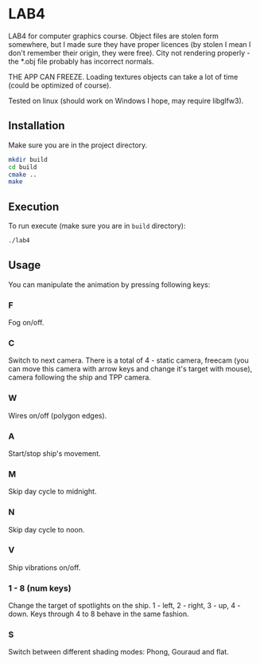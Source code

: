 # LAB4

LAB4 for computer graphics course. Object files are stolen form somewhere,
but I made sure they have proper licences (by stolen I mean I don't remember their origin, 
they were free). City not rendering properly - the *.obj file probably has incorrect normals.

THE APP CAN FREEZE. Loading textures objects can take a lot of time (could be optimized of course).

Tested on linux (should work on Windows I hope, may require libglfw3).

## Installation

Make sure you are in the project directory.

```bash
mkdir build
cd build
cmake ..
make
```

## Execution

To run execute (make sure you are in `build` directory):

```bash
./lab4

```

## Usage

You can manipulate the animation by pressing following keys:

### F

Fog on/off.

### C

Switch to next camera. There is a total of 4 - static camera, freecam (you can move this camera with
arrow keys and change it's target with mouse), camera following the ship and TPP camera.

### W

Wires on/off (polygon edges).

### A

Start/stop ship's movement.

### M

Skip day cycle to midnight.

### N

Skip day cycle to noon.

### V

Ship vibrations on/off.

### 1 - 8 (num keys)

Change the target of spotlights on the ship. 1 - left, 2 - right, 3 - up, 4 - down.
Keys through 4 to 8 behave in the same fashion.

### S

Switch between different shading modes: Phong, Gouraud and flat.

